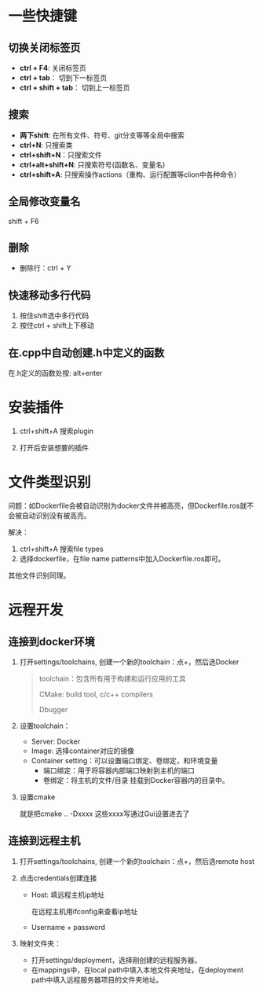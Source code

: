 # 一些快捷键

## 切换关闭标签页

- **ctrl + F4**: 关闭标签页
- **ctrl + tab**： 切到下一标签页
- **ctrl + shift + tab**： 切到上一标签页

## 搜索

- **两下shift**: 在所有文件、符号、git分支等等全局中搜索
- **ctrl+N**: 只搜索类
- **ctrl+shift+N**：只搜索文件
- **ctrl+alt+shift+N**: 只搜索符号(函数名、变量名)
- **ctrl+shift+A**: 只搜索操作actions（重构、运行配置等clion中各种命令）

## 全局修改变量名

shift + F6

## 删除

- 删除行：ctrl + Y

## 快速移动多行代码

1. 按住shift选中多行代码
2. 按住ctrl + shift上下移动

## 在.cpp中自动创建.h中定义的函数

在.h定义的函数处按:  alt+enter

# 安装插件

1. ctrl+shift+A 搜索plugin

2. 打开后安装想要的插件

   

# 文件类型识别

问题：如Dockerfile会被自动识别为docker文件并被高亮，但Dockerfile.ros就不会被自动识别没有被高亮。

解决：

1. ctrl+shift+A 搜索file types
2. 选择dockerfile，在file name patterns中加入Dockerfile.ros即可。

其他文件识别同理。



# 远程开发

## 连接到docker环境

1. 打开settings/toolchains, 创建一个新的toolchain：点+，然后选Docker

   > toolchain：包含所有用于构建和运行应用的工具
   >
   > CMake: build tool, c/c++ compilers
   >
   > Dbugger

2. 设置toolchain：

   - Server: Docker 
   - Image: 选择container对应的镜像
   - Container setting：可以设置端口绑定、卷绑定，和环境变量
     - 端口绑定：用于将容器内部端口映射到主机的端口
     - 卷绑定：将主机的文件/目录 挂载到Docker容器内的目录中。

3. 设置cmake

   就是把cmake .. -Dxxxx 这些xxxx写通过Gui设置进去了

## 连接到远程主机

1. 打开settings/toolchains, 创建一个新的toolchain：点+，然后选remote host

2. 点击credentials创建连接

   - Host: 填远程主机ip地址

     在远程主机用ifconfig来查看ip地址

   - Username + password

3. 映射文件夹：

   - 打开settings/deployment，选择刚创建的远程服务器。
   - 在mappings中，在local path中填入本地文件夹地址，在deployment path中填入远程服务器项目的文件夹地址。
